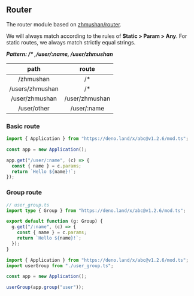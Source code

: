 ## Router

The router module based on
[zhmushan/router](https://github.com/zhmushan/router).

We will always match according to the rules of **Static > Param > Any**. For
static routes, we always match strictly equal strings.

**_Pattern: /\* ,/user/:name, /user/zhmushan_**

|      path       |     route      |
| :-------------: | :------------: |
|    /zhmushan    |      /\*       |
| /users/zhmushan |      /\*       |
| /user/zhmushan  | /user/zhmushan |
|   /user/other   |  /user/:name   |

### Basic route

```ts
import { Application } from "https://deno.land/x/abc@v1.2.6/mod.ts";

const app = new Application();

app.get("/user/:name", (c) => {
  const { name } = c.params;
  return `Hello ${name}!`;
});
```

### Group route

```ts
// user_group.ts
import type { Group } from "https://deno.land/x/abc@v1.2.6/mod.ts";

export default function (g: Group) {
  g.get("/:name", (c) => {
    const { name } = c.params;
    return `Hello ${name}!`;
  });
}
```

```ts
import { Application } from "https://deno.land/x/abc@v1.2.6/mod.ts";
import userGroup from "./user_group.ts";

const app = new Application();

userGroup(app.group("user"));
```
